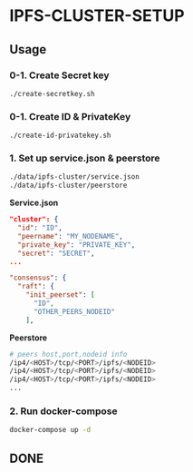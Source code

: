 # IPFS-CLUSTER-SETUP

## Usage

### 0-1. Create Secret key
```text
./create-secretkey.sh
```

### 0-1. Create ID & PrivateKey
```text
./create-id-privatekey.sh
```

### 1. Set up service.json & peerstore
```sh
./data/ipfs-cluster/service.json
./data/ipfs-cluster/peerstore
```

**Service.json**
```json
"cluster": {
  "id": "ID",
  "peername": "MY_NODENAME",
  "private_key": "PRIVATE_KEY",
  "secret": "SECRET",
...

"consensus": {
  "raft": {
    "init_peerset": [
      "ID",
      "OTHER_PEERS_NODEID"
    ],
```

**Peerstore**
```sh
# peers host,port,nodeid info
/ip4/<HOST>/tcp/<PORT>/ipfs/<NODEID>
/ip4/<HOST>/tcp/<PORT>/ipfs/<NODEID>
/ip4/<HOST>/tcp/<PORT>/ipfs/<NODEID>
...
```

### 2. Run docker-compose
```sh
docker-compose up -d
```

## DONE
